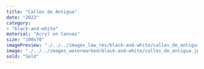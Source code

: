 ```yaml
---
title: "Calles de Antigua"
date: "2023"
category: 
- "black-and-white"
material: "Acryl on Canvas"
size: "100x70"
imagePreview: "./../../images_low_res/black-and-white/calles_de_antigua.jpg"
image: "./../../images_watermarked/black-and-white/calles_de_antigua.jpg"
sold: "Sold"
---
```

